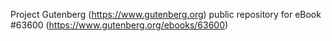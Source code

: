 Project Gutenberg (https://www.gutenberg.org) public repository for
eBook #63600 (https://www.gutenberg.org/ebooks/63600)
